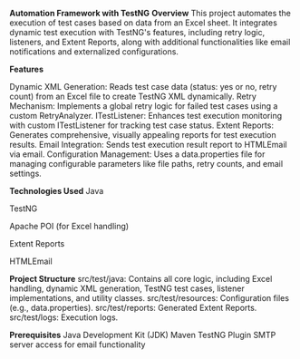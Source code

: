 **Automation Framework with TestNG**
**Overview**
This project automates the execution of test cases based on data from an Excel sheet. It integrates dynamic test execution with TestNG's features, including retry logic, listeners, and Extent Reports, along with additional functionalities like email notifications and externalized configurations.

**Features**

Dynamic XML Generation: 
                      Reads test case data (status: yes or no, retry count) from an Excel file to create TestNG XML dynamically.
Retry Mechanism:
                      Implements a global retry logic for failed test cases using a custom RetryAnalyzer.
ITestListener: 
                      Enhances test execution monitoring with custom ITestListener for tracking test case status.
Extent Reports: 
                      Generates comprehensive, visually appealing reports for test execution results.
Email Integration:
                      Sends test execution result report  to HTMLEmail via email.
Configuration Management:
                      Uses a data.properties file for managing configurable parameters like file paths, retry counts, and email settings.

**Technologies Used**
Java

TestNG

Apache POI (for Excel handling)

Extent Reports

HTMLEmail


**Project Structure**
src/test/java: Contains all core logic, including Excel handling, dynamic XML generation, TestNG test cases, listener implementations, and utility classes.
src/test/resources: Configuration files (e.g., data.properties).
src/test/reports: Generated Extent Reports.
src/test/logs: Execution logs.

**Prerequisites**
Java Development Kit (JDK)
Maven
TestNG Plugin
SMTP server access for email functionality
